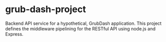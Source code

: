 # grub-dash-project
Backend API service for a hypothetical, GrubDash application. This project defines the middleware pipelining for the RESTful API using node.js and Express.
